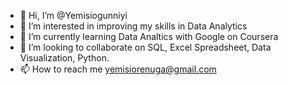 - 👋 Hi, I’m @Yemisiogunniyi
- 👀 I’m interested in improving my skills in Data Analytics
- 🌱 I’m currently learning Data Analtics with Google on Coursera 
- 💞️ I’m looking to collaborate on SQL, Excel Spreadsheet, Data Visualization, Python.
- 📫 How to reach me yemisiorenuga@gmail.com

<!---
Yemisiogunniyi/Yemisiogunniyi is a ✨ special ✨ repository because its `README.md` (this file) appears on your GitHub profile.
You can click the Preview link to take a look at your changes.
--->
